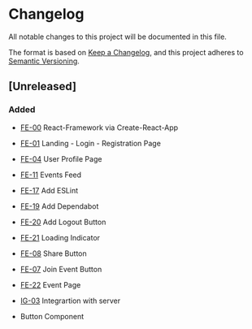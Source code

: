 # Changelog
All notable changes to this project will be documented in this file.

The format is based on [Keep a Changelog](https://keepachangelog.com/en/1.0.0/),
and this project adheres to [Semantic Versioning](https://semver.org/spec/v2.0.0.html).

## [Unreleased]
### Added
- [FE-00](https://github.com/lysnikolaou/eatandmeet/issues/10) React-Framework via Create-React-App
- [FE-01](https://github.com/lysnikolaou/eatandmeet/issues/5) Landing - Login - Registration Page
- [FE-04](https://github.com/lysnikolaou/eatandmeet/issues/8) User Profile Page
- [FE-11](https://github.com/lysnikolaou/eatandmeet/issues/17) Events Feed
- [FE-17](https://github.com/lysnikolaou/eatandmeet/issues/44) Add ESLint
- [FE-19](https://github.com/lysnikolaou/eatandmeet/issues/50) Add Dependabot
- [FE-20](https://github.com/lysnikolaou/eatandmeet/issues/57) Add Logout Button
- [FE-21](https://github.com/lysnikolaou/eatandmeet/issues/64) Loading Indicator
- [FE-08](https://github.com/lysnikolaou/eatandmeet/issues/24) Share Button
- [FE-07](https://github.com/lysnikolaou/eatandmeet/issues/23) Join Event Button
- [FE-22](https://github.com/lysnikolaou/eatandmeet/issues/66) Event Page
- [IG-03](https://github.com/lysnikolaou/eatandmeet/issues/63) Integrartion with server

- Button Component
